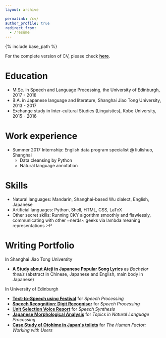 ```yaml
---
layout: archive

permalink: /cv/
author_profile: true
redirect_from:
  - /resume
---
```


{% include base_path %}

For the complete version of CV, please check [**here**](http://shijieyao.github.io/files/cv.pdf).

Education
======
* M.Sc. in Speech and Language Processing, the University of Edinburgh, 2017 - 2018
* B.A. in Japanese language and literature, Shanghai Jiao Tong University, 2013 - 2017
* Exchange study in Inter-cultural Studies (Linguistics), Kobe University, 2015 - 2016

Work experience
======
* Summer 2017 Internship: English data program specialist @ liulishuo, Shanghai
  * Data cleansing by Python
  * Natural language annotation
  
Skills
======
* Natural languages: Mandarin, Shanghai-based Wu dialect, English, Japanese
* Artificial languages: Python, Shell, HTML, CSS, LaTeX
* Other secret skills: Running CKY algorithm smoothly and flawlessly, communicating with other ~nerds~ geeks via lambda meaning representations :-P

Writing Portfolio
======
In Shanghai Jiao Tong University
* [**A Study about Ateji in Japanese Popular Song Lyrics**](http://shijieyao.github.io/files/ba_thesis.pdf) as _Bachelor thesis_ (abstract in Chinese, Japanese and English, main body in Japanese)

In University of Edinburgh
* [**Text-to-Speech using Festival**](http://shijieyao.github.io/files/SP1.pdf) for _Speech Processing_
* [**Speech Recognition: Digit Recogniser**](http://shijieyao.github.io/files/SP2.pdf) for _Speech Processing_
* [**Unit Selection Voice Report**](http://shijieyao.github.io/files/SS.pdf) for _Speech Synthesis_
* [**Japanese Morphological Analysis**](http://shijieyao.github.io/files/TNLP.pdf) for _Topics in Natural Language Processing_
* [**Case Study of Otohime in Japan's toilets**](http://shijieyao.github.io/files/THF_case_study.pdf) for _The Human Factor: Working with Users_


<!--- Publications
======
  <ul>{% for post in site.publications %}
    {% include archive-single-cv.html %}
  {% endfor %}</ul>
  
Talks
======
  <ul>{% for post in site.talks %}
    {% include archive-single-talk-cv.html %}
  {% endfor %}</ul>
  
Teaching
======
  <ul>{% for post in site.teaching %}
    {% include archive-single-cv.html %}
  {% endfor %}</ul>
  
Service and leadership
======
* Currently signed in to 43 different slack teams
--->
